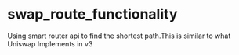 # swap_route_functionality


Using smart router api to find the shortest path.This is similar to what Uniswap Implements in v3